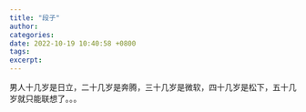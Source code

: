 ```yaml
---
title: "段子"
author: 
categories: 
date: 2022-10-19 10:40:58 +0800
tags: 
excerpt: 
---
```




男人十几岁是日立，二十几岁是奔腾，三十几岁是微软，四十几岁是松下，五十几岁就只能联想了。。。







